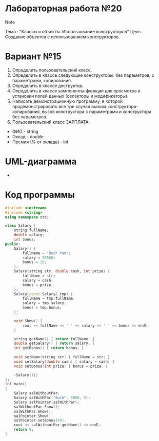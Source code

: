 # Лабораторная работа №20
>[!NOTE]
>Тема : "Классы и объекты. Использование конструкторов"
>Цель: Создание объектов с использованием конструкторов.

# Вариант №15
1. Определить пользовательский класс.
2. Определить в классе следующие конструкторы: без параметров, с параметрами, копирования.
3. Определить в классе деструктор.
4. Определить в классе компоненты-функции для просмотра и установки полей данных (селекторы и модификаторы).
5. Написать демонстрационную программу, в которой продемонстрировать все три случая вызова конструктора-копирования, вызов конструктора с параметрами и конструктора без параметров.
6. Пользовательский класс ЗАРПЛАТА:
- ФИО - string
- Оклад - double
- Премия (% от оклада) - int

# UML-диаграмма
-

# Код программы
```cpp
#include <iostream>
#include <string>
using namespace std;

class Salary {
    string fullName;
    double salary;
    int bonus;
public:
    Salary() {
        fullName = "Buch Yan";
        salary = 20000;
        bonus = 15;
    };
    Salary(string str, double cash, int prize) {
        fullName = str;
        salary = cash;
        bonus = prize;
    };
    Salary(const Salary& tmp) {
        fullName = tmp.fullName;
        salary = tmp.salary;
        bonus = tmp.bonus;
    };

    void Show() {
        cout << fullName << ' ' << salary << ' ' << bonus << endl;
    }

    string getName() { return fullName; }
    double getSalary() { return salary; }
    int getBonus() { return bonus; }
    
    void setName(string str) { fullName = str; }
    void setSalary(double cash) { salary = cash; }
    void setBonus(int prize) { bonus = prize; }

    ~Salary(){}
};
int main()
{
    Salary salWithoutPar;
    Salary salWithPar("Buch", 5000, 9);
    Salary salPointer(salWithPar);
    salWithoutPar.Show();
    salWithPar.Show();
    salPointer.Show();
    salPointer.setBonus(24);
    cout << salWithoutPar.getName() << endl;
    return 0;
}
```
